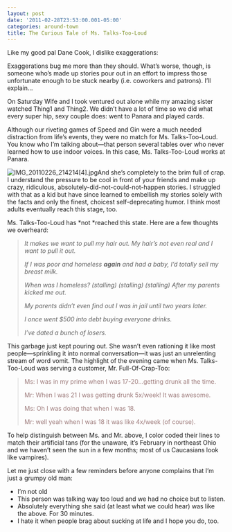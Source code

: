 ```yaml
---
layout: post
date: '2011-02-28T23:53:00.001-05:00'
categories: around-town
title: The Curious Tale of Ms. Talks-Too-Loud
---
```



Like my good pal Dane Cook, I dislike exaggerations:  



Exaggerations bug me more than they should. What’s worse, though, is someone who’s made up stories pour out in an effort to impress those unfortunate enough to be stuck nearby (i.e. coworkers and patrons). I’ll explain…

On Saturday Wife and I took ventured out alone while my amazing sister watched Thing1 and Thing2. We didn’t have a lot of time so we did what every super hip, sexy couple does: went to Panara and played cards.

Although our riveting games of Speed and Gin were a much needed distraction from life’s events, they were no match for Ms. Talks-Too-Loud. You know who I’m talking about—that person several tables over who never learned how to use indoor voices. In this case, Ms. Talks-Too-Loud works at Panara.

![IMG_20110226_214214[4].jpg](/assets/2011/IMG_20110226_214214[4].jpg)And she’s completely to the brim full of crap. I understand the pressure to be cool in front of your friends and make up crazy, ridiculous, absolutely-did-not-could-not-happen stories. I struggled with that as a kid but have since learned to embellish my stories solely with the facts and only the finest, choicest self-deprecating humor. I think most adults eventually reach this stage, too. 

Ms. Talks-Too-Loud has *not *reached this state. Here are a few thoughts we overheard:
<blockquote> 

*It makes we want to pull my hair out. My hair’s not even real and I want to pull it out.*  

*If I was poor and homeless **again** and had a baby, I’d totally sell my breast milk.*  

*When was I homeless? (stalling) (stalling) (stalling) After my parents kicked me out.*  

*My parents didn’t even find out I was in jail until two years later.*  

*I once went $500 into debt buying everyone drinks.*  

*I’ve dated a bunch of losers.*
</blockquote>

This garbage just kept pouring out. She wasn’t even rationing it like most people—sprinkling it into normal conversation—it was just an unrelenting stream of word vomit. The highlight of the evening came when Ms. Talks-Too-Loud was serving a customer, Mr. Full-Of-Crap-Too:
<blockquote> 

<font color="#9e7c7c">Ms: I was in my prime when I was 17-20…getting drunk all the time.</font>  

<font color="#9e7c7c">Mr: When I was 21 I was getting drunk 5x/week! It was awesome.</font>  

<font color="#9e7c7c">Ms: Oh I was doing that when I was 18.</font>  

<font color="#9e7c7c">Mr: well yeah when I was 18 it was like 4x/week (of course).</font>
</blockquote>

To help distinguish between Ms. and Mr. above, I color coded their lines to match their artificial tans (for the unaware, it’s February in northeast Ohio and we haven’t seen the sun in a few months; most of us Caucasians look like vampires).    

Let me just close with a few reminders before anyone complains that I’m just a grumpy old man:   <ul>   <li>I’m not old</li>    <li>This person was talking way too loud and we had no choice but to listen.</li>    <li>Absolutely everything she said (at least what we could hear) was like the above. For 30 minutes.</li>    <li>I hate it when people brag about sucking at life and I hope you do, too.</li> </ul>